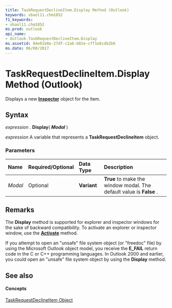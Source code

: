 ```yaml
---
title: TaskRequestDeclineItem.Display Method (Outlook)
keywords: vbaol11.chm1852
f1_keywords:
- vbaol11.chm1852
ms.prod: outlook
api_name:
- Outlook.TaskRequestDeclineItem.Display
ms.assetid: 84e01b8e-27df-c2a6-b02e-cff1e6cdb2b6
ms.date: 06/08/2017
---
```



# TaskRequestDeclineItem.Display Method (Outlook)

Displays a new **[Inspector](inspector-object-outlook.md)** object for the item.


## Syntax

 _expression_ . **Display**( **_Modal_** )

 _expression_ A variable that represents a **TaskRequestDeclineItem** object.


### Parameters



|**Name**|**Required/Optional**|**Data Type**|**Description**|
|:-----|:-----|:-----|:-----|
| _Modal_|Optional| **Variant**| **True** to make the window modal. The default value is **False** .|

## Remarks

The **Display** method is supported for explorer and inspector windows for the sake of backward compatibility. To activate an explorer or inspector window, use the **[Activate](inspector-activate-method-outlook.md)** method.

If you attempt to open an "unsafe" file system object (or "freedoc" file) by using the Microsoft Outlook object model, you receive the **E_FAIL** return code in the C or C++ programming languages. In Outlook 2000 and earlier, you could open an "unsafe" file system object by using the **Display** method.


## See also


#### Concepts


[TaskRequestDeclineItem Object](taskrequestdeclineitem-object-outlook.md)


